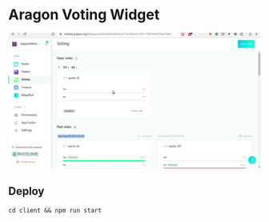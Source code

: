 # Aragon Voting Widget


![Aragon-Instant-POC](./client/public/aragon-voting-widget-demo.gif)

## Deploy

```
cd client && npm run start
```